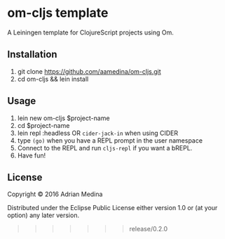 om-cljs template
=======

A Leiningen template for ClojureScript projects using Om.

## Installation

1. git clone https://github.com/aamedina/om-cljs.git
2. cd om-cljs && lein install

## Usage

1. lein new om-cljs $project-name
2. cd $project-name
3. lein repl :headless OR `cider-jack-in` when using CIDER 
4. type `(go)` when you have a REPL prompt in the user namespace
5. Connect to the REPL and run `cljs-repl` if you want a bREPL.
6. Have fun!

## License

Copyright © 2016 Adrian Medina

Distributed under the Eclipse Public License either version 1.0 or (at
your option) any later version.

>>>>>>> release/0.2.0
